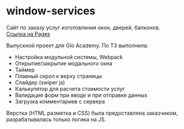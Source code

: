 # window-services

Сайт по заказу услуг изготовления окон, дверей, балконов.
<br>
[Ссылка на Pages](https://smirnova-daria.github.io/window-services/)

Выпускной проект для Glo Academy. По ТЗ выполнила:
- Настройка модульной системы, Webpack
- Открытие/закрытие модального окна
- Таймер 
- Плавный скрол к верху страницы
- Слайдер (swiper js)
- Калькулятор для расчета стоимости услуг
- Валидация форм при вводе и при отправке данных
- Загрузка комментариев с сервера 

Верстка (HTML разметка и CSS) была предоставлена заказчиком, разрабатывалась только логика на JS.

